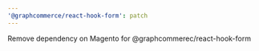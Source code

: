 ```yaml
---
'@graphcommerce/react-hook-form': patch
---
```


Remove dependency on Magento for @graphcommerec/react-hook-form
